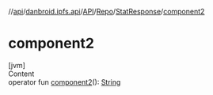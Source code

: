 //[api](../../../../index.md)/[danbroid.ipfs.api](../../../index.md)/[API](../../index.md)/[Repo](../index.md)/[StatResponse](index.md)/[component2](component2.md)



# component2  
[jvm]  
Content  
operator fun [component2](component2.md)(): [String](https://kotlinlang.org/api/latest/jvm/stdlib/kotlin/-string/index.html)  



